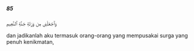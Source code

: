 ##### 85

<span class="ayah">وَٱجْعَلْنِى مِن وَرَثَةِ جَنَّةِ ٱلنَّعِيمِ</span>

<span class="ayah_translation">dan jadikanlah aku termasuk orang-orang yang mempusakai surga yang penuh kenikmatan,</span>
